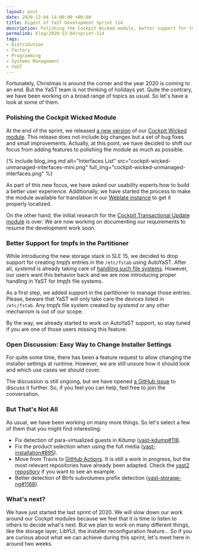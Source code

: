 ```yaml
---
layout: post
date: 2020-12-04 14:00:00 +00:00
title: Digest of YaST Development Sprint 114
description: Polishing the Cockpit Wicked module, better support for tmpfs...
permalink: blog/2020-12-04/sprint-114
tags:
- Distribution
- Factory
- Programming
- Systems Management
- YaST
---
```


Fortunately, Christmas is around the corner and the year 2020 is coming to an end. But the YaST team
is not thinking of holidays yet. Quite the contrary, we have been working on a broad range of topics
as usual. So let's have a look at some of them.

### Polishing the Cockpit Wicked Module

At the end of the sprint, we released [a new
version](https://github.com/openSUSE/cockpit-wicked/releases/tag/2) of our [Cockpit Wicked
module](https://github.com/openSUSE/cockpit-wicked). This release does not include big changes but a
set of bug fixes and small improvements. Actually, at this point, we have decided to shift our focus
from adding features to polishing the module as much as possible.

{% include blog_img.md alt="Interfaces List" src="cockpit-wicked-unmanaged-interfaces-mini.png"
full_img="cockpit-wicked-unmanaged-interfaces.png" %}

As part of this new focus, we have asked our usability experts how to build a better user
experience. Additionally, we have started the process to make the module available for translation
in our [Weblate instance](https://l10n.opensuse.org/) to get it properly localized.

On the other hand, the initial research for the [Cockpit Transactional Update
module](https://github.com/lslezak/cockpit-transactional-update) is over. We are now working on
documenting our requirements to resume the development work soon.

### Better Support for tmpfs in the Partitioner

While introducing the new storage stack in SLE 15, we decided to drop support for creating *tmpfs*
entries in the `/etc/fstab` using AutoYaST. After all, *systemd* is already taking care of [handling
such file
systems](https://askubuntu.com/questions/1061265/tmp-in-tmpfs-how-do-this-only-with-systemd).
However, our users want this behavior back and we are now introducing proper handling in YaST for
*tmpfs* file systems.

As a first step, we added support in the partitioner to manage those entries. Please, beware that
YaST will only take care the devices listed in `/etc/fstab`. Any *tmpfs* file system created by
*systemd* or any other mechanism is out of our scope.

By the way, we already started to work on AutoYaST support, so stay tuned if you are one of those
users missing this feature.

### Open Discussion: Easy Way to Change Installer Settings

For quite some time, there has been a feature request to allow changing the installer settings at
runtime. However, we are still unsure how it should look and which use cases we should cover.

The discussion is still ongoing, but we have opened [a GitHub
issue](https://github.com/yast/yast-installation/issues/898) to discuss it further. So, if you feel
you can help, feel free to join the conversation.

### But That's Not All

As usual, we have been working on many more things. So let's select a few of them that you might find interesting:

* Fix detection of para-virtualized guests in Kdump
  ([yast-kdump#118](https://github.com/yast/yast-kdump/pull/118).
* Fix the product selection when using the full media
  ([yast-installation#895](https://github.com/yast/yast-installation/pull/895)).
* Move from Travis to [GitHub Actions](https://github.com/features/actions). It is still a work in
  progress, but the most relevant repositories have already been adapted. Check the [yast2
  repository](https://github.com/yast/yast-yast2/commit/54fb57cb742a01267ed00c91f25fdf9b618d7ec7) if
  you want to see an example.
* Better detection of Btrfs subvolumes prefix detection ([yast-storage-ng#1168](https://github.com/yast/yast-storage-ng/pull/1168)).

### What's next?

We have just started the last sprint of 2020. We will slow down our work around our Cockpit modules
because we feel that it is time to listen to others to decide what's next. But we plan to work on
many different things, like the storage layer, LibYUI, the installer reconfiguration feature... So
if you are curious about what we can achieve during this sprint, let's meet here in around two
weeks.
